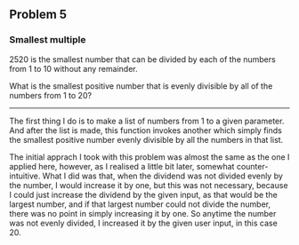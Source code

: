 ## Problem 5

### Smallest multiple

2520 is the smallest number that can be divided by each of the numbers from 1 to 10 without any remainder.

What is the smallest positive number that is evenly divisible by all of the numbers from 1 to 20?

---

The first thing I do is to make a list of numbers from 1 to a given parameter. And after the list is made, this function invokes another which simply finds the smallest positive number evenly divisible by all the numbers in that list.

The initial apprach I took with this problem was almost the same as the one I applied here, however, as I realised a little bit later, somewhat counter-intuitive. What I did was that, when the dividend was not divided evenly by the number, I would increase it by one, but this was not necessary, because I could just increase the dividend by the given input, as that would be the largest number, and if that largest number could not divide the number, there was no point in simply increasing it by one. So anytime the number was not evenly divided, I increased it by the given user input, in this case 20.
